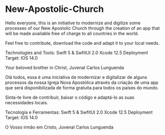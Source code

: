 # New-Apostolic-Church

Hello everyone, this is an initiative to modernize and digitize some processes of our New Apostolic Church 
through the creation of an app that will be made available free of charge to all countries in the world.

Feel free to contribute, download the code and adapt it to your local needs.

Technologies and Tools:
Swift 5 & SwfitUI 2.0
Xcode 12.5
Deployment Target: IOS 14.0


Your beloved brother in Christ,
Juvenal Carlos Lunguenda


Olá todos, essa é uma iniciativa de modernizar e digitalizar de alguns processos da nossa Igreja Nova Apostólica através da criação de uma app que será disponibilizada de forma gratuita para todos os países do mundo.

Sinta-te livre de contribuir, baixar o código e adaptá-lo as suas necessidades locais.

Tecnologia e Ferramentas:
Swift 5 & SwfitUI 2.0
Xcode 12.5
Deployment Target: IOS 14.0

O Vosso irmão em Cristo,
Juvenal Carlos Lunguenda
